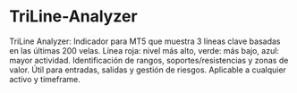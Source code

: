 # TriLine-Analyzer
TriLine Analyzer: Indicador para MT5 que muestra 3 líneas clave basadas en las últimas 200 velas. Línea roja: nivel más alto, verde: más bajo, azul: mayor actividad. Identificación de rangos, soportes/resistencias y zonas de valor. Útil para entradas, salidas y gestión de riesgos. Aplicable a cualquier activo y timeframe.
